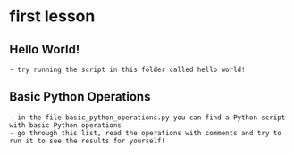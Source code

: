 # first lesson

## Hello World!
    - try running the script in this folder called hello world!

## Basic Python Operations
    - in the file basic_python_operations.py you can find a Python script with basic Python operations
    - go through this list, read the operations with comments and try to run it to see the results for yourself!